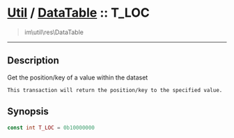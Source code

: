 # [Util](Util.md) / [DataTable](Util-DataTable.md) :: T_LOC
 > im\util\res\DataTable
____

## Description
Get the position/key of a value within the dataset

    This transaction will return the position/key to the specified value.  

## Synopsis
```php
const int T_LOC = 0b10000000
```
